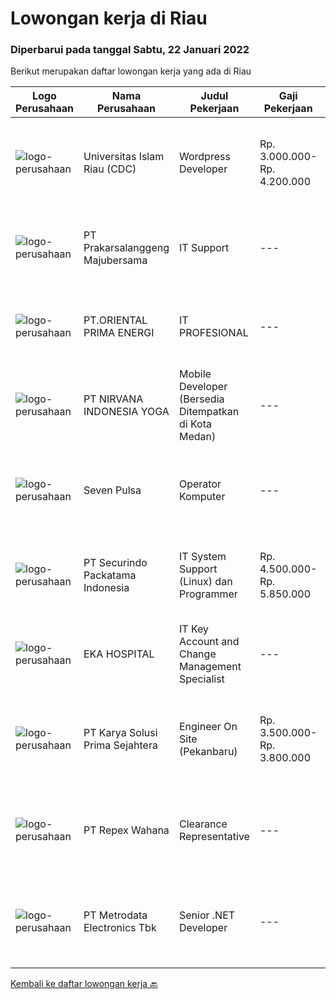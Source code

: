 
  # Lowongan kerja di Riau

  ### Diperbarui pada tanggal Sabtu, 22 Januari 2022

  Berikut merupakan daftar lowongan kerja yang ada di Riau

  |Logo Perusahaan | Nama Perusahaan | Judul Pekerjaan | Gaji Pekerjaan | Lokasi | Deskripsi | Tanggal diunggah | Pranala |
  | -------------- | --------------- | --------------- | --------- | --------- | -------------- | ------- | ----------- |
  |![logo-perusahaan](https://image-service-cdn.seek.com.au/cf44481c9e1e221327ebe250d912bfd105c758e9/ee4dce1061f3f616224767ad58cb2fc751b8d2dc)|Universitas Islam Riau (CDC)|Wordpress Developer|Rp. 3.000.000-Rp. 4.200.000|Pekanbaru|Persyaratan umum: Pendidikan minimal S1 jurusan IT / Informatika  Dapat bekerja sama dengan baik dalam satu tim Penempatan di Pekanbaru, Riau Memiliki...|Kamis, 20 Januari 2022|https://www.jobstreet.co.id/id/job/wordpress-developer-3750199?token=0~e4bdb375-f4e6-41be-9d8f-ba1097b0f32b&sectionRank=1&jobId=jobstreet-id-job-3750199|
|![logo-perusahaan](https://image-service-cdn.seek.com.au/7dcc6a04e8527871cf7495857461ec9e04d09d9f/ee4dce1061f3f616224767ad58cb2fc751b8d2dc)|PT Prakarsalanggeng Majubersama|IT Support|---|Riau|Job description : Install and configure computer hardware, software, systems, networks, printers, and scanners Monitor and maintain computer systems...|Jumat, 14 Januari 2022|https://www.jobstreet.co.id/id/job/it-support-3755492?token=0~e4bdb375-f4e6-41be-9d8f-ba1097b0f32b&sectionRank=2&jobId=jobstreet-id-job-3755492|
|![logo-perusahaan](https://image-service-cdn.seek.com.au/90c5d729a695d44c487767677f8a65253a218b04/ee4dce1061f3f616224767ad58cb2fc751b8d2dc)|PT.ORIENTAL PRIMA ENERGI|IT PROFESIONAL|---|Pekanbaru|We are a cloud healthcare start-up company. We help our clients make lasting performance improvements and realize their most important goals through...|Jumat, 14 Januari 2022|https://www.jobstreet.co.id/id/job/it-profesional-3747883?token=0~e4bdb375-f4e6-41be-9d8f-ba1097b0f32b&sectionRank=3&jobId=jobstreet-id-job-3747883|
|![logo-perusahaan](https://image-service-cdn.seek.com.au/61f11639148c8cb39a6cef9fb3c4c28dd5c0c1d8/ee4dce1061f3f616224767ad58cb2fc751b8d2dc)|PT NIRVANA INDONESIA YOGA|Mobile Developer (Bersedia Ditempatkan di Kota Medan)|---|Sumatera Utara|Mobile Developer(Bersedia Ditempatkan di Kota Medan)Job Qualification: At least 1 year of working experience in related fields. Experience in...|Rabu, 12 Januari 2022|https://www.jobstreet.co.id/id/job/mobile-developer-bersedia-ditempatkan-di-kota-medan-3734657?token=0~e4bdb375-f4e6-41be-9d8f-ba1097b0f32b&sectionRank=4&jobId=jobstreet-id-job-3734657|
|![logo-perusahaan](https://us.123rf.com/450wm/pavelstasevich/pavelstasevich1811/pavelstasevich181101027/112815900-stock-vector-no-image-available-icon-flat-vector.jpg?ver=6)|Seven Pulsa|Operator Komputer|---|Pekanbaru|Persyaratan : Usia maksimal 25 tahun Mampu mengoperasikan komputer Pendidkan SMA/Sederajat Domisili Pekanbaru Bisa berkomunikasi dengan baik Bisa...|Jumat, 14 Januari 2022|https://www.jobstreet.co.id/id/job/operator-komputer-3756697?token=0~e4bdb375-f4e6-41be-9d8f-ba1097b0f32b&sectionRank=5&jobId=jobstreet-id-job-3756697|
|![logo-perusahaan](https://image-service-cdn.seek.com.au/54fe228d7d33dc3b6dc57f2cafea735c684846df/ee4dce1061f3f616224767ad58cb2fc751b8d2dc)|PT Securindo Packatama Indonesia|IT System Support (Linux) dan Programmer|Rp. 4.500.000-Rp. 5.850.000|Jakarta Raya|Pendidikan SMK / D3 / S1 dengan jurusan Teknik Infomatika / Sistem Infomrasi IPK minimal 2,75 Memiliki pengalaman kerja minimal 6 bulan sebagai IT...|Senin, 03 Januari 2022|https://www.jobstreet.co.id/id/job/it-system-support-linux-dan-programmer-3739693?token=0~e4bdb375-f4e6-41be-9d8f-ba1097b0f32b&sectionRank=6&jobId=jobstreet-id-job-3739693|
|![logo-perusahaan](https://image-service-cdn.seek.com.au/da4ab936722ba3810d001fb0bfef6b5e09bcd624/ee4dce1061f3f616224767ad58cb2fc751b8d2dc)|EKA HOSPITAL|IT Key Account and Change Management Specialist|---|Pekanbaru|Responsibilities:  Fully responsible to handles all IT product implementation from planning until implementation, including user training, in order to...|Kamis, 30 Desember 2021|https://www.jobstreet.co.id/id/job/it-key-account-and-change-management-specialist-3736802?token=0~e4bdb375-f4e6-41be-9d8f-ba1097b0f32b&sectionRank=7&jobId=jobstreet-id-job-3736802|
|![logo-perusahaan](https://image-service-cdn.seek.com.au/bb0f2c313297f2db3d497466b95d7da85644edc0/ee4dce1061f3f616224767ad58cb2fc751b8d2dc)|PT Karya Solusi Prima Sejahtera|Engineer On Site (Pekanbaru)|Rp. 3.500.000-Rp. 3.800.000|Pekanbaru|Kualifikasi : Lulusan minimal SMK jurusan Teknik Komputer dan Jaringan Berpengalaman sebagai Teknisi/Engineer On Site selama 1 tahun Memahami basic...|Selasa, 28 Desember 2021|https://www.jobstreet.co.id/id/job/engineer-on-site-pekanbaru-3734160?token=0~e4bdb375-f4e6-41be-9d8f-ba1097b0f32b&sectionRank=8&jobId=jobstreet-id-job-3734160|
|![logo-perusahaan](https://image-service-cdn.seek.com.au/0515a71ff559cec1568062a5d87e46268983feb8/ee4dce1061f3f616224767ad58cb2fc751b8d2dc)|PT Repex Wahana|Clearance Representative|---|Batam|Company: FedEx Express APACJob Title: Clearance RepresentativeJob Requisition Number: RC458189Locations:BATAM, Riau IndonesiaJob Category:...|Kamis, 20 Januari 2022|https://www.jobstreet.co.id/id/job/clearance-representative-1030031241?token=0~e4bdb375-f4e6-41be-9d8f-ba1097b0f32b&sectionRank=9&jobId=jobstreet-id-job-1030031241|
|![logo-perusahaan](https://image-service-cdn.seek.com.au/0d75518309b56a3cff39daa569b0ba02cc7a22f2/ee4dce1061f3f616224767ad58cb2fc751b8d2dc)|PT Metrodata Electronics Tbk|Senior .NET Developer|---|Riau|Qualification      : Candidate must possess at least a Bachelor's Degree, Computer Science/Information Technology At least 8  year(s) of working...|Selasa, 18 Januari 2022|https://www.jobstreet.co.id/id/job/senior-net-developer-1030129611?token=0~e4bdb375-f4e6-41be-9d8f-ba1097b0f32b&sectionRank=10&jobId=jobstreet-id-job-1030129611|


  [Kembali ke daftar lowongan kerja 🔙](../README.md#daftar-lowongan-kerja)
  